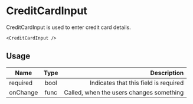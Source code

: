 <!-- 
This is an auto-generated markdown. 
You can change it in "src/molecules/CreditCardInput.jsx" and run build:docs to update this file.
-->
# CreditCardInput
CreditCardInput is used to enter credit card details.

```example
<CreditCardInput />
```
## Usage
| Name        | Type           | Description  |
| ----------- |:--------------:| ------------:|
|required|bool|Indicates that this field is required
|onChange|func|Called, when the users changes something
